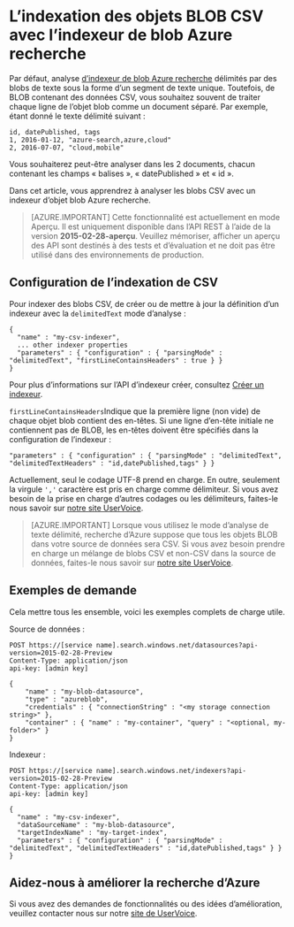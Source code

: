 <properties
pageTitle="L’indexation des objets BLOB CSV avec l’indexeur de blob Azure recherche | Microsoft Azure"
description="Obtenir des informations sur les blobs CSV avec Azure recherche d’index"
services="search"
documentationCenter=""
authors="chaosrealm"
manager="pablocas"
editor="" />

<tags
ms.service="search"
ms.devlang="rest-api"
ms.workload="search" ms.topic="article"  
ms.tgt_pltfrm="na"
ms.date="07/12/2016"
ms.author="eugenesh" />

# <a name="indexing-csv-blobs-with-azure-search-blob-indexer"></a>L’indexation des objets BLOB CSV avec l’indexeur de blob Azure recherche 

Par défaut, analyse [d’indexeur de blob Azure recherche](search-howto-indexing-azure-blob-storage.md) délimités par des blobs de texte sous la forme d’un segment de texte unique. Toutefois, de BLOB contenant des données CSV, vous souhaitez souvent de traiter chaque ligne de l’objet blob comme un document séparé. Par exemple, étant donné le texte délimité suivant : 

    id, datePublished, tags
    1, 2016-01-12, "azure-search,azure,cloud" 
    2, 2016-07-07, "cloud,mobile" 

Vous souhaiterez peut-être analyser dans les 2 documents, chacun contenant les champs « balises », « datePublished » et « id ».

Dans cet article, vous apprendrez à analyser les blobs CSV avec un indexeur d’objet blob Azure recherche. 

> [AZURE.IMPORTANT] Cette fonctionnalité est actuellement en mode Aperçu. Il est uniquement disponible dans l’API REST à l’aide de la version **2015-02-28-aperçu**. Veuillez mémoriser, afficher un aperçu des API sont destinés à des tests et d’évaluation et ne doit pas être utilisé dans des environnements de production. 

## <a name="setting-up-csv-indexing"></a>Configuration de l’indexation de CSV

Pour indexer des blobs CSV, de créer ou de mettre à jour la définition d’un indexeur avec la `delimitedText` mode d’analyse :  

    {
      "name" : "my-csv-indexer",
      ... other indexer properties
      "parameters" : { "configuration" : { "parsingMode" : "delimitedText", "firstLineContainsHeaders" : true } }
    }

Pour plus d’informations sur l’API d’indexeur créer, consultez [Créer un indexeur](search-api-indexers-2015-02-28-preview.md#create-indexer).

`firstLineContainsHeaders`Indique que la première ligne (non vide) de chaque objet blob contient des en-têtes.
Si une ligne d’en-tête initiale ne contiennent pas de BLOB, les en-têtes doivent être spécifiés dans la configuration de l’indexeur : 

    "parameters" : { "configuration" : { "parsingMode" : "delimitedText", "delimitedTextHeaders" : "id,datePublished,tags" } } 

Actuellement, seul le codage UTF-8 prend en charge. En outre, seulement la virgule `','` caractère est pris en charge comme délimiteur. Si vous avez besoin de la prise en charge d’autres codages ou les délimiteurs, faites-le nous savoir sur [notre site UserVoice](https://feedback.azure.com/forums/263029-azure-search).

> [AZURE.IMPORTANT] Lorsque vous utilisez le mode d’analyse de texte délimité, recherche d’Azure suppose que tous les objets BLOB dans votre source de données sera CSV. Si vous avez besoin prendre en charge un mélange de blobs CSV et non-CSV dans la source de données, faites-le nous savoir sur [notre site UserVoice](https://feedback.azure.com/forums/263029-azure-search).

## <a name="request-examples"></a>Exemples de demande

Cela mettre tous les ensemble, voici les exemples complets de charge utile. 

Source de données : 

    POST https://[service name].search.windows.net/datasources?api-version=2015-02-28-Preview
    Content-Type: application/json
    api-key: [admin key]

    {
        "name" : "my-blob-datasource",
        "type" : "azureblob",
        "credentials" : { "connectionString" : "<my storage connection string>" },
        "container" : { "name" : "my-container", "query" : "<optional, my-folder>" }
    }   

Indexeur :

    POST https://[service name].search.windows.net/indexers?api-version=2015-02-28-Preview
    Content-Type: application/json
    api-key: [admin key]

    {
      "name" : "my-csv-indexer",
      "dataSourceName" : "my-blob-datasource",
      "targetIndexName" : "my-target-index",
      "parameters" : { "configuration" : { "parsingMode" : "delimitedText", "delimitedTextHeaders" : "id,datePublished,tags" } }
    }

## <a name="help-us-make-azure-search-better"></a>Aidez-nous à améliorer la recherche d’Azure

Si vous avez des demandes de fonctionnalités ou des idées d’amélioration, veuillez contacter nous sur notre [site de UserVoice](https://feedback.azure.com/forums/263029-azure-search/).